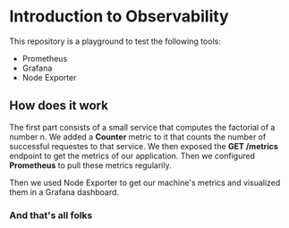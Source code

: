 # Introduction to Observability

This repository is a playground to test the following tools:

- Prometheus
- Grafana
- Node Exporter

## How does it work

The first part consists of a small service that computes the factorial of a number n.
We added a __Counter__ metric to it that counts the number of successful requestes to that service.
We then exposed the __GET /metrics__ endpoint to get the metrics of our application.
Then we configured __Prometheus__ to pull these metrics regularily.

Then we used Node Exporter to get our machine's metrics and visualized them in a Grafana dashboard.

### And that's all folks
